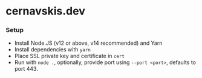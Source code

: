# cernavskis.dev

### Setup

 - Install Node.JS (v12 or above, v14 recommended) and Yarn
 - Install dependencies with `yarn`
 - Place SSL private key and certificate in `cert`
 - Run with `node .`, optionally, provide port using `--port <port>`, defaults to port 443.